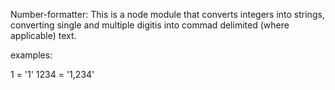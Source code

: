 Number-formatter:
This is a node module that converts integers into strings, converting single 
and multiple digitis into commad delimited (where applicable) text. 

examples: 

1 = '1'
1234 = '1,234'
